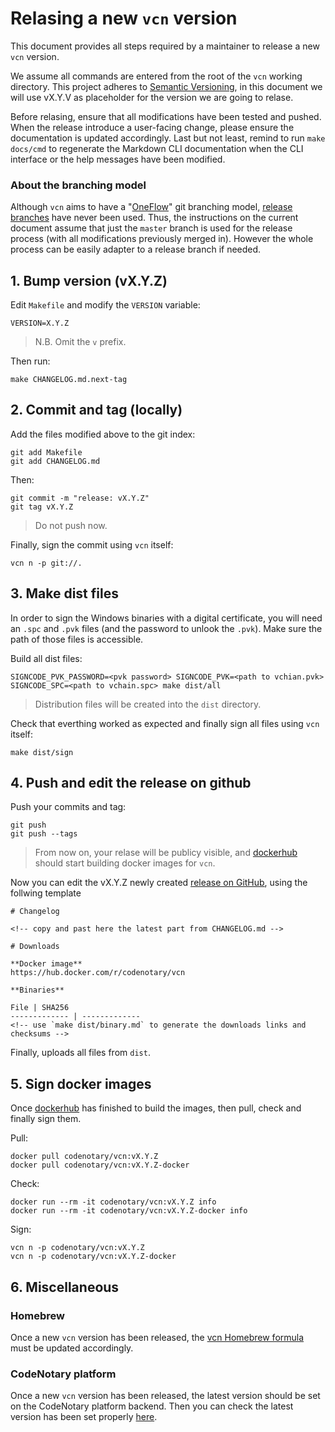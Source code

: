 # Relasing a new `vcn` version

This document provides all steps required by a maintainer to release a new `vcn` version.

We assume all commands are entered from the root of the `vcn` working directory.
This project adheres to [Semantic Versioning](https://semver.org/spec/v2.0.0.html), in this document we will use vX.Y.V as placeholder for the version we are going to relase.

Before relasing, ensure that all modifications have been tested and pushed. When the release introduce a user-facing change, please ensure the documentation is updated accordingly. Last but not least, remind to run `make docs/cmd` to regenerate the Markdown CLI documentation when the CLI interface or the help messages have been modified.

### About the branching model

Although `vcn` aims to have a "[OneFlow](https://www.endoflineblog.com/oneflow-a-git-branching-model-and-workflow)" git branching model, [release branches](https://www.endoflineblog.com/oneflow-a-git-branching-model-and-workflow#release-branches) have never been used. 
Thus, the instructions on the current document assume that just the `master` branch is used for the release process (with all modifications previously merged in). However the whole process can be easily adapter to a release branch if needed.

## 1. Bump version (vX.Y.Z)

Edit `Makefile` and modify the `VERSION` variable:

```
VERSION=X.Y.Z
```
> N.B. Omit the `v` prefix.

Then run:

```
make CHANGELOG.md.next-tag
```

## 2. Commit and tag (locally)

Add the files modified above to the git index:

```
git add Makefile
git add CHANGELOG.md
```

Then:
```
git commit -m "release: vX.Y.Z"
git tag vX.Y.Z
```
> Do not push now.

Finally, sign the commit using `vcn` itself:
```
vcn n -p git://.
```

## 3. Make dist files

In order to sign the Windows binaries with a digital certificate, you will need an `.spc` and `.pvk` files (and the password to unlook the `.pvk`).
Make sure the path of those files is accessible.

Build all dist files:

```
SIGNCODE_PVK_PASSWORD=<pvk password> SIGNCODE_PVK=<path to vchian.pvk> SIGNCODE_SPC=<path to vchain.spc> make dist/all
```
> Distribution files will be created into the `dist` directory.


Check that everthing worked as expected and finally sign all files using `vcn` itself:
```
make dist/sign
```

## 4. Push and edit the release on github

Push your commits and tag:
```
git push
git push --tags
```
> From now on, your relase will be publicy visible, and [dockerhub](https://hub.docker.com/repository/docker/codenotary/vcn/builds) should start building docker images for `vcn`.

Now you can edit the vX.Y.Z newly created [release on GitHub](https://github.com/vchain-us/vcn/releases), using the follwing template

```
# Changelog

<!-- copy and past here the latest part from CHANGELOG.md -->

# Downloads

**Docker image**
https://hub.docker.com/r/codenotary/vcn

**Binaries**

File | SHA256
------------- | -------------
<!-- use `make dist/binary.md` to generate the downloads links and checksums -->
```

Finally, uploads all files from `dist`.

## 5. Sign docker images

Once [dockerhub](https://hub.docker.com/repository/docker/codenotary/vcn/builds) has finished to build the images, then pull, check and finally sign them.

Pull:
```
docker pull codenotary/vcn:vX.Y.Z
docker pull codenotary/vcn:vX.Y.Z-docker
```

Check:
```
docker run --rm -it codenotary/vcn:vX.Y.Z info
docker run --rm -it codenotary/vcn:vX.Y.Z-docker info
```

Sign:
```
vcn n -p codenotary/vcn:vX.Y.Z
vcn n -p codenotary/vcn:vX.Y.Z-docker
```

## 6. Miscellaneous

### Homebrew

Once a new `vcn` version has been released, the [vcn Homebrew formula](https://github.com/vchain-us/homebrew-brew/blob/master/Formula/vcn.rb) must be updated accordingly.

### CodeNotary platform

Once a new `vcn` version has been released, the latest version should be set on the CodeNotary platform backend. 
Then you can check the latest version has been set properly [here](https://api.codenotary.io/foundation/v1/version/vcn/latest).